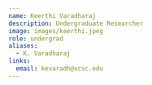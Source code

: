 ```yaml
---
name: Keerthi Varadharaj
description: Undergraduate Researcher
image: images/keerthi.jpeg
role: undergrad
aliases:
  - K. Varadharaj
links:
  email: kevaradh@ucsc.edu
---
```



